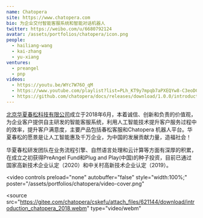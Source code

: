 ```yaml
---
name: Chatopera
site: https://www.chatopera.com
bio: 为企业交付智能客服系统和智能对话机器人
twitter: https://weibo.com/u/6680792124
avatar: /assets/portfolios/chatopera/icon.png
people:
  - hailiang-wang
  - kai-zhang
  - yu-xiang
ventures:
  - preangel
  - pnp
videos:
  - https://youtu.be/WYc7W76O_qM
  - https://www.youtube.com/playlist?list=PLh_KT9y7mpqb7aPXEQYw8-C3eoDCgI1Jh
  - https://github.com/chatopera/docs/releases/download/1.0.0/introduction_chatopera_2018.webm
---
```


[北京华夏春松科技有限公司](https://www.chatopera.com)成立于2018年6月，本着诚信、创新和负责的价值观，为企业客户提供自主研发的智能客服系统，利用人工智能技术提升客户服务过程中的效率，提升客户满意度，主要产品包括春松客服和Chatopera 机器人平台。华夏春松的愿景是让人工智能惠及千万企业，为中国的发展贡献力量，造福社会！

华夏春松研发团队在业务流程引擎、自然语言处理和云计算等方面有深厚的积累，在成立之初获得PreAngel Fund和Plug and Play(中国)的种子投资，目前已通过国家高新技术企业认定（2020）和中关村高新技术企业认定（2019）。

<video
  controls preload="none" autobuffer="false"
  style="width:100%;"
  poster="/assets/portfolios/chatopera/video-cover.png"
>
  <source
    src="https://gitee.com/chatopera/cskefu/attach_files/621144/download/introduction_chatopera_2018.webm"
    type="video/webm"
  >
</video>

